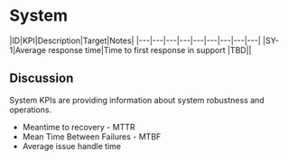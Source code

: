# System 

|ID|KPI|Description|Target|Notes|
|---|---|---|---|---|---|---|---|---|
|SY-1|Average response time|Time to first response in support |TBD||

## Discussion

System KPIs are providing information about system robustness and operations. 

- Meantime to recovery - MTTR
- Mean Time Between Failures - MTBF
- Average issue handle time
  
